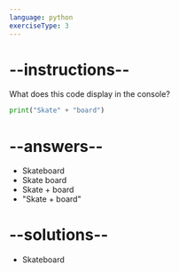 ```yaml
---
language: python
exerciseType: 3
---
```


# --instructions--

What does this code display in the console?
```python
print("Skate" + "board")
```

# --answers--

- Skateboard
- Skate board
- Skate + board
- "Skate + board"

# --solutions--

- Skateboard
